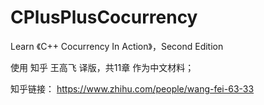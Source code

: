 # CPlusPlusCocurrency
Learn 《C++ Cocurrency In Action》，Second Edition

使用 知乎 王高飞 译版，共11章 作为中文材料；

知乎链接： https://www.zhihu.com/people/wang-fei-63-33

